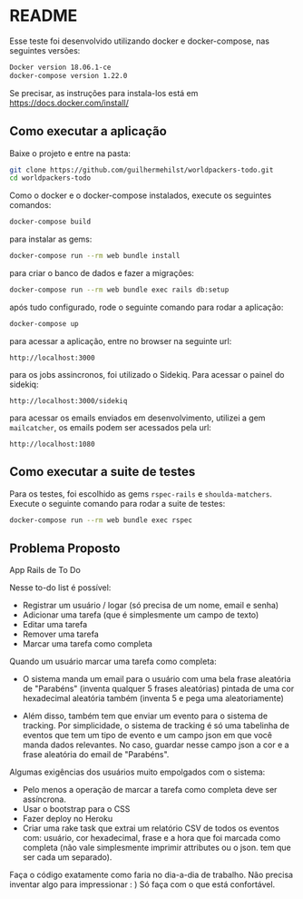 # README

Esse teste foi desenvolvido utilizando docker e docker-compose, nas seguintes
versões:
```bash
Docker version 18.06.1-ce
docker-compose version 1.22.0
```
Se precisar, as instruções para instala-los está em
https://docs.docker.com/install/

## Como executar a aplicação
Baixe o projeto e entre na pasta:
```bash
git clone https://github.com/guilhermehilst/worldpackers-todo.git
cd worldpackers-todo
```
Como o docker e o docker-compose instalados,  execute os seguintes comandos:
```bash
docker-compose build
```
para instalar as gems:
```bash
docker-compose run --rm web bundle install
```
para criar o banco de dados e fazer a migrações:
```bash
docker-compose run --rm web bundle exec rails db:setup
```
após tudo configurado, rode o seguinte comando para rodar a aplicação:
```bash
docker-compose up
```
para acessar a aplicação, entre no browser na seguinte url:
```
http://localhost:3000
```
para os jobs assincronos, foi utilizado o Sidekiq. Para acessar o painel do
sidekiq:
```
http://localhost:3000/sidekiq
```
para acessar os emails enviados em desenvolvimento, utilizei a gem
`mailcatcher`, os emails podem ser acessados pela url:
```
http://localhost:1080
```

## Como executar a suite de testes
Para os testes, foi escolhido as gems `rspec-rails` e `shoulda-matchers`.
Execute o seguinte comando para rodar a suite de testes:
```bash
docker-compose run --rm web bundle exec rspec
```

## Problema Proposto
 App Rails de To Do

Nesse to-do list é possível:
* Registrar um usuário / logar (só precisa de um nome, email e senha)
* Adicionar uma tarefa (que é simplesmente um campo de texto)
* Editar uma tarefa
* Remover uma tarefa
* Marcar uma tarefa como completa

Quando um usuário marcar uma tarefa como completa:
* O sistema manda um email para o usuário com uma bela frase aleatória de
"Parabéns" (inventa qualquer 5 frases aleatórias) pintada de uma cor hexadecimal
aleatória também (inventa 5 e pega uma aleatoriamente)

* Além disso, também tem que enviar um evento para o sistema de tracking. Por
simplicidade, o sistema de tracking é só uma tabelinha de eventos que tem um
tipo de evento e um campo json em que você manda dados relevantes. No caso,
guardar nesse campo json a cor e a frase aleatória do email de "Parabéns".

Algumas exigências dos usuários muito empolgados com o sistema:
* Pelo menos a operação de marcar a tarefa como completa deve ser assíncrona.
* Usar o bootstrap para o CSS
* Fazer deploy no Heroku
* Criar uma rake task que extrai um relatório CSV de todos os eventos com:
usuário, cor hexadecimal, frase e a hora que foi marcada como completa (não vale
simplesmente imprimir attributes ou o json. tem que ser cada um separado).

Faça o código exatamente como faria no dia-a-dia de trabalho. Não precisa
inventar algo para impressionar : ) Só faça com o que está confortável.
